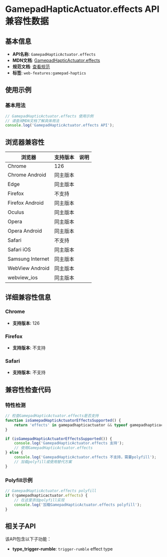 # GamepadHapticActuator.effects API 兼容性数据

## 基本信息

- **API名称**: `GamepadHapticActuator.effects`
- **MDN文档**: [GamepadHapticActuator.effects](https://developer.mozilla.org/docs/Web/API/GamepadHapticActuator/effects)
- **规范文档**: [查看规范](https://w3c.github.io/gamepad/#dom-gamepadhapticactuator-effects)
- **标签**: `web-features:gamepad-haptics`

## 使用示例

### 基本用法

```javascript
// GamepadHapticActuator.effects 使用示例
// 请查阅MDN文档了解具体用法
console.log('GamepadHapticActuator.effects API');
```

## 浏览器兼容性

| 浏览器 | 支持版本 | 说明 |
|--------|----------|------|
| Chrome | 126 |  |
| Chrome Android | 同主版本 |  |
| Edge | 同主版本 |  |
| Firefox | 不支持 |  |
| Firefox Android | 同主版本 |  |
| Oculus | 同主版本 |  |
| Opera | 同主版本 |  |
| Opera Android | 同主版本 |  |
| Safari | 不支持 |  |
| Safari iOS | 同主版本 |  |
| Samsung Internet | 同主版本 |  |
| WebView Android | 同主版本 |  |
| webview_ios | 同主版本 |  |

## 详细兼容性信息

### Chrome

- **支持版本**: 126

### Firefox

- **支持版本**: 不支持

### Safari

- **支持版本**: 不支持

## 兼容性检查代码

### 特性检测

```javascript
// 检查GamepadHapticActuator.effects是否支持
function isGamepadHapticActuatorEffectsSupported() {
    return 'effects' in gamepadhapticactuator && typeof gamepadhapticactuator.effects === 'function';
}

if (isGamepadHapticActuatorEffectsSupported()) {
    console.log('GamepadHapticActuator.effects 支持');
    // 使用GamepadHapticActuator.effects
} else {
    console.log('GamepadHapticActuator.effects 不支持，需要polyfill');
    // 加载polyfill或使用替代方案
}
```

### Polyfill示例

```javascript
// GamepadHapticActuator.effects polyfill
if (!gamepadhapticactuator.effects) {
    // 在这里添加polyfill实现
    console.log('加载GamepadHapticActuator.effects polyfill');
}
```

## 相关子API

该API包含以下子功能：

- **type_trigger-rumble**: `trigger-rumble` effect type

